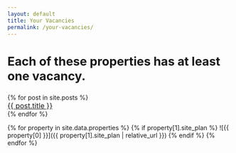```yaml
---
layout: default
title: Your Vacancies
permalink: /your-vacancies/
---
```


<div class="centered-text">
  <div class="typing-effect" style="font-size: 18px;">
  <h2> Each of these properties has at least one vacancy. </h2>     
  </div>
</div> 

<div class="centered-text">
{% for post in site.posts %}
  <!-- <li> -->

  <div class="typing-effect" style="font-size: 16px;" style="animation-delay: 2.5s;">
  <a href="{{ post.url | prepend: site.baseurl }}">{{ post.title }}</a>
  </div>
  <!-- </li> -->
{% endfor %}
</div>


{% for property in site.data.properties %}
  {% if property[1].site_plan %}
    ![{{ property[0] }}]({{ property[1].site_plan | relative_url }})
  {% endif %}
{% endfor %}
